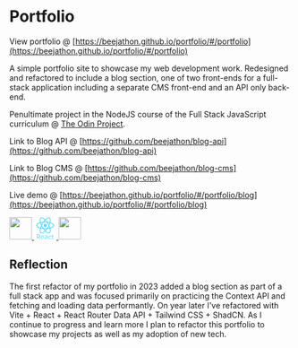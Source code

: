 # Portfolio

View portfolio @ [https://beejathon.github.io/portfolio/#/portfolio](https://beejathon.github.io/portfolio/#/portfolio)

A simple portfolio site to showcase my web development work. Redesigned and refactored to include a blog section, one of two front-ends for a full-stack application including a separate CMS front-end and an API only back-end.

Penultimate project in the NodeJS course of the Full Stack JavaScript curriculum @ [The Odin Project](https://www.theodinproject.com/lessons/nodejs-blog-api).

Link to Blog API @ [https://github.com/beejathon/blog-api](https://github.com/beejathon/blog-api)

Link to Blog CMS @ [https://github.com/beejathon/blog-cms](https://github.com/beejathon/blog-cms)

Live demo @ [https://beejathon.github.io/portfolio/#/portfolio/blog](https://beejathon.github.io/portfolio/#/portfolio/blog)

<p align="left"> 
<a href="https://vitejs.dev/" target="_blank"> <img src="https://cdn.jsdelivr.net/gh/devicons/devicon@latest/icons/vitejs/vitejs-original.svg" width="40" height="40"/> </a>
<a href="https://reactjs.org/" target="_blank"> <img src="https://raw.githubusercontent.com/devicons/devicon/master/icons/react/react-original-wordmark.svg" alt="react" width="40" height="40"/> </a>
<a href="https://tailwindcss.com/" target="_blank"> 
            <img src="https://cdn.jsdelivr.net/gh/devicons/devicon@latest/icons/tailwindcss/tailwindcss-original.svg"width="40" height="40" />
           </a>
</p>

## Reflection

The first refactor of my portfolio in 2023 added a blog section as part of a full stack app and was focused primarily on practicing the Context API and fetching and loading data performantly. On year later I've refactored with Vite + React + React Router Data API + Tailwind CSS + ShadCN. As I continue to progress and learn more I plan to refactor this portfolio to showcase my projects as well as my adoption of new tech.
